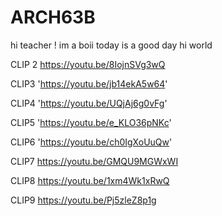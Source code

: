 # ARCH63B
hi teacher ! im a boii today is a good day hi world 

CLIP 2 https://youtu.be/8IojnSVg3wQ

CLIP3 'https://youtu.be/jb14ekA5w64'

CLIP4 'https://youtu.be/UQjAj6g0vFg'

CLIP5 'https://youtu.be/e_KLO36pNKc'

CLIP6 'https://youtu.be/ch0IgXoUuQw'

CLIP7  https://youtu.be/GMQU9MGWxWI

CLIP8  https://youtu.be/1xm4Wk1xRwQ

CLIP9  https://youtu.be/Pj5zleZ8p1g

